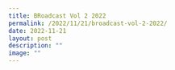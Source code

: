 ```yaml
---
title: BRoadcast Vol 2 2022
permalink: /2022/11/21/broadcast-vol-2-2022/
date: 2022-11-21
layout: post
description: ""
image: ""
---
```


